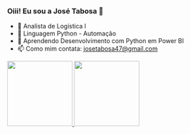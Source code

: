 ### Oiii! Eu sou a José Tabosa 👋

- 🔭 Analista de Logística I
- 🌱 Linguagem Python - Automação
- 🤔 Aprendendo Desenvolvimento com Python em Power BI
- 📫 Como mim contata: josetabosa47@gmail.com

<div>
  <a href="https://github.com/JOSETABOSA47">
  <img height="150em" src="https://github-readme-stats.vercel.app/api/?username=JOSETABOSA47&amp;show_icons=true&amp;theme=nord&amp;include_all_commits=true&amp;count_private=true" style="max-width:100%;">
  <img height="150em" src="https://github-readme-stats.vercel.app/api/top-langs/?username=JOSETABOSA47&amp;layout=compact&amp;langs_count=7&amp;theme=nord" style="max-width:100%;">
</a></div>
